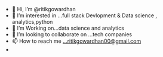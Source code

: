 - 👋 Hi, I’m @ritikgowardhan
- 👀 I’m interested in ...full stack Devlopment & Data science , analytics,python
- 🌱 I’m Working on...data science and analytics
- 💞️ I’m looking to collaborate on ...tech companies
- 📫 How to reach me ...ritikgowardhan00@gmail.com
- 

<!---
ritikgowardhan/ritikgowardhan is a ✨ special ✨ repository because its `README.md` (this file) appears on your GitHub profile.
You can click the Preview link to take a look at your changes.
--->
